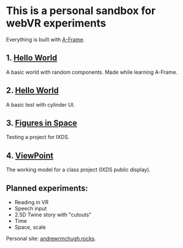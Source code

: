 # This is a personal sandbox for webVR experiments

Everything is built with [A-Frame](https://aframe.io).

## 1. [Hello World](/1--helloworld.html)
A basic world with random components. Made while learning A-Frame.

## 2. [Hello World](/2--ui.html)
A basic test with cylinder UI.

## 3. [Figures in Space](/3--figures-in-space.html)
Testing a project for IXDS.

## 4. [ViewPoint](/4--viewpoint.html)
The working model for a class project (IXDS public display).

## Planned experiments:
- Reading in VR
- Speech input
- 2.5D Twine story with "cutouts"
- Time
- Space, scale

Personal site: [andrewrmchugh.rocks](http://andrewrmchugh.rocks).
